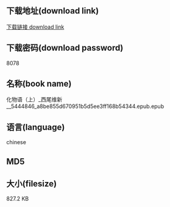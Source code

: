 ## 下载地址(download link)
[下载链接 download link](https://tutu365.netlify.app/?s=%E5%8C%96%E7%89%A9%E8%AF%AD%EF%BC%88%E4%B8%8A%EF%BC%89_%E8%A5%BF%E5%B0%BE%E7%BB%B4%E6%96%B0__5444846_a8be855d670951b5d5ee3ff168b54344.epub)

## 下载密码(download password)
8078

## 名称(book name)
化物语（上）_西尾维新__5444846_a8be855d670951b5d5ee3ff168b54344.epub.epub

## 语言(language)
chinese

## MD5


## 大小(filesize)
827.2 KB
